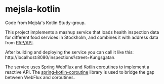 # mejsla-kotlin

Code from Mejsla's Kotlin Study-group.

This project implements a mashup service that loads health inspection
data for different food services in Stockholm, and combines it with
address data from [PAP/API](https://www.papapi.se).

After building and deploying the service you can call it like this:
http://localhost:8080/inspections?street=Kungsgatan.

The service uses
[Spring WebFlux](https://docs.spring.io/spring/docs/current/spring-framework-reference/web-reactive.html)
and [Kotlin coroutines](https://github.com/Kotlin/kotlinx.coroutines)
to implement a reactive API. The
[spring-kotlin-coroutine](https://github.com/konrad-kaminski/spring-kotlin-coroutine)
library is used to bridge the gap between WebFlux and coroutines.
